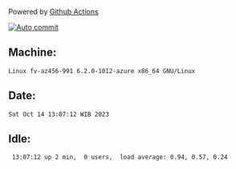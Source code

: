 Powered by [Github Actions](https://github.com/features/actions)

[![Auto commit](https://github.com/hiage/workstation/workflows/Auto%20commit/badge.svg)](https://github.com/hiage/workstation/actions?query=workflow%3A%22Auto+commit%22)

## Machine:
```
Linux fv-az456-991 6.2.0-1012-azure x86_64 GNU/Linux
```
## Date:
```
Sat Oct 14 13:07:12 WIB 2023
```
## Idle:
```
 13:07:12 up 2 min,  0 users,  load average: 0.94, 0.57, 0.24
```

